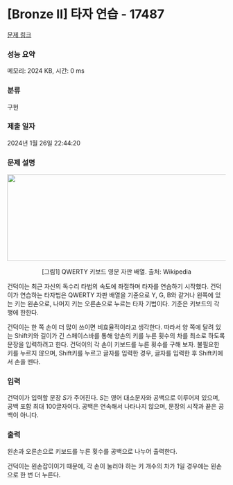 # [Bronze II] 타자 연습 - 17487 

[문제 링크](https://www.acmicpc.net/problem/17487) 

### 성능 요약

메모리: 2024 KB, 시간: 0 ms

### 분류

구현

### 제출 일자

2024년 1월 26일 22:44:20

### 문제 설명

<p style="text-align: center;"><img src="https://upload.wikimedia.org/wikipedia/commons/thumb/d/da/KB_United_States.svg/1024px-KB_United_States.svg.png" style="height: 200px; width: 600px;"></p>

<p style="text-align: center;">[그림1] QWERTY 키보드 영문 자판 배열. 출처: Wikipedia</p>

<p>건덕이는 최근 자신의 독수리 타법의 속도에 좌절하며 타자를 연습하기 시작했다. 건덕이가 연습하는 타자법은 QWERTY 자판 배열을 기준으로 Y, G, B와 같거나 왼쪽에 있는 키는 왼손으로, 나머지 키는 오른손으로 누르는 타자 기법이다. 기준은 키보드의 각 행에 한한다.</p>

<p>건덕이는 한 쪽 손이 더 많이 쓰이면 비효율적이라고 생각한다. 따라서 양 쪽에 달려 있는 Shift키와 길이가 긴 스페이스바를 통해 양손의 키를 누른 횟수의 차를 최소로 하도록 문장을 입력하려고 한다. 건덕이의 각 손이 키보드를 누른 횟수를 구해 보자. 불필요한 키를 누르지 않으며, Shift키를 누르고 글자를 입력한 경우, 글자를 입력한 후 Shift키에서 손을 뗀다.</p>

### 입력 

 <p>건덕이가 입력할 문장 <em>S</em>가 주어진다. <em>S</em>는 영어 대소문자와 공백으로 이루어져 있으며, 공백 포함 최대 100글자이다. 공백은 연속해서 나타나지 않으며, 문장의 시작과 끝은 공백이 아니다.</p>

### 출력 

 <p>왼손과 오른손으로 키보드를 누른 횟수를 공백으로 나누어 출력한다.</p>

<p>건덕이는 왼손잡이이기 때문에, 각 손이 눌러야 하는 키 개수의 차가 1일 경우에는 왼손으로 한 번 더 누른다.</p>

